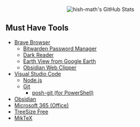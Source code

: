 <div align="center">
  <img src="https://github-readme-stats.vercel.app/api?username=hish-math&theme=vue-dark&show_icons=true&hide_border=true&count_private=true" alt="hish-math's GitHub Stats" />
</div>

## Must Have Tools

* [Brave Browser](https://brave.com/)
    * [Bitwarden Password Manager](https://chromewebstore.google.com/detail/nngceckbapebfimnlniiiahkandclblb?utm_source=item-share-cb)
    * [Dark Reader](https://chromewebstore.google.com/detail/eimadpbcbfnmbkopoojfekhnkhdbieeh?utm_source=item-share-cb)
    * [Earth View from Google Earth](https://chromewebstore.google.com/detail/bhloflhklmhfpedakmangadcdofhnnoh?utm_source=item-share-cb)
    * [Obsidian Web Clipper](https://chromewebstore.google.com/detail/cnjifjpddelmedmihgijeibhnjfabmlf?utm_source=item-share-cb)
* [Visual Studio Code](https://code.visualstudio.com/)
   * [Node.js](https://nodejs.org/en/download)
   * [Git](https://git-scm.com/downloads/win)
       * [posh-git (for PowerShell)](https://github.com/dahlbyk/posh-git)
* [Obsidian](https://obsidian.md/)
* [Microsoft 365 (Office)](https://www.office.com/)
* [TreeSize Free](https://www.jam-software.com/treesize_free)
* [MikTeX](https://miktex.org/download)
